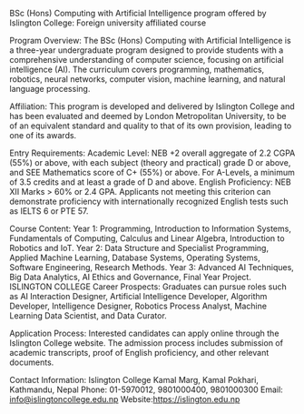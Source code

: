 BSc (Hons) Computing with Artificial Intelligence program offered by Islington College:
Foreign university affiliated course

Program Overview: The BSc (Hons) Computing with Artificial Intelligence is a three-year undergraduate program designed to provide students with a comprehensive understanding of computer science, focusing on artificial intelligence (AI). The curriculum covers programming, mathematics, robotics, neural networks, computer vision, machine learning, and natural language processing.

Affiliation: This program is developed and delivered by Islington College and has been evaluated and deemed by London Metropolitan University, to be of an equivalent standard and quality to that of its own provision, leading to one of its awards.

Entry Requirements:
Academic Level: NEB +2 overall aggregate of 2.2 CGPA (55%) or above, with each subject (theory and practical) grade D or above, and SEE Mathematics score of C+ (55%) or above. For A-Levels, a minimum of 3.5 credits and at least a grade of D and above.
English Proficiency: NEB XII Marks > 60% or 2.4 GPA. Applicants not meeting this criterion can demonstrate proficiency with internationally recognized English tests such as IELTS 6 or PTE 57.

Course Content:
Year 1: Programming, Introduction to Information Systems, Fundamentals of Computing, Calculus and Linear Algebra, Introduction to Robotics and IoT.
Year 2: Data Structure and Specialist Programming, Applied Machine Learning, Database Systems, Operating Systems, Software Engineering, Research Methods.
Year 3: Advanced AI Techniques, Big Data Analytics, AI Ethics and Governance, Final Year Project.
ISLINGTON COLLEGE
Career Prospects: Graduates can pursue roles such as AI Interaction Designer, Artificial Intelligence Developer, Algorithm Developer, Intelligence Designer, Robotics Process Analyst, Machine Learning Data Scientist, and Data Curator.

Application Process: Interested candidates can apply online through the Islington College website. The admission process includes submission of academic transcripts, proof of English proficiency, and other relevant documents.

Contact Information: Islington College
Kamal Marg, Kamal Pokhari, Kathmandu, Nepal
Phone: 01-5970012, 9801000400, 9801000300
Email: info@islingtoncollege.edu.np
Website:https://islington.edu.np
